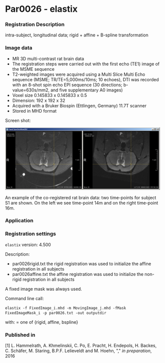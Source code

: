 # Par0026 - elastix

###  Registration Description
intra-subject, longitudinal data; rigid + affine + B-spline transformation	

###  Image data

* MR 3D multi-contrast rat brain data
* The registration steps were carried out with the first echo (TE1) image of the MSME sequence
* T2-weighted images were acquired using a Multi Slice Multi Echo sequence (MSME; TR/TE=5,000ms/10ms; 10 echoes), DTI was recorded with an 8-shot spin echo EPI sequence (30 directions; b-value=630s/mm2, and five supplementary A0 images)
* Voxel size 0.145833 x 0.145833 x 0.5
* Dimension: 192 x 192 x 32
* Acquired with a Bruker Biospin (Ettlingen, Germany) 11.7T scanner
* Stored in MHD format

Screen shot:

![alt-text](Screenshot_OLD_RAT_Brain_Study_Wiki_Parameters.png)

An example of the co-registered rat brain data: two time-points for subject S1 are shown. On the left we see time-point 14m and on the right time-point 16m.

###  Application

###  Registration settings

`elastix` version: 4.500

Description:

* par0026rigid.txt the rigid registration was used to initialize the affine registration in all subjects
* par0026affine.txt the affine registration was used to initialize the non-rigid registration in all subjects

A fixed image mask was always used.

Command line call:


    elastix -f FixedImage_i.mhd -m MovingImage_j.mhd -fMask FixedImageMask_i -p par0026.txt -out outputdir


with:  = one of {rigid, affine, bspline}

###  Published in

[1] L. Hammelrath, A. Khmelinskii, C. Po, E. Pracht, H. Endepols, H. Backes, C. Schäfer, M. Staring, B.P.F. Lelieveldt and M. Hoehn, "," _in preparation_, 2016
